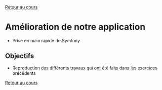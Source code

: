 [Retour au cours](../cours.md)

# Amélioration de notre application

* Prise en main rapide de Symfony

## Objectifs

* Reproduction des différents travaux qui ont été faits dans les exercices précédents

[Retour au cours](../cours.md)

